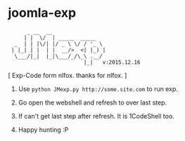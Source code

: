 # joomla-exp

```
      _ __  __
     | |  \/  | _____  _____
  _  | | |\/| |/ _ \ \/ / '_ \
 | |_| | |  | |  __/>  <| |_) |
  \___/|_|  |_|\___/_/\_\ .__/
                        |_|   v:2015.12.16
```

[ Exp-Code form nlfox. thanks for nlfox. ]

1. Use `python JMexp.py http://some.site.com` to run exp.

2. Go open the webshell and refresh to over last step.

3. If can't get last step after refresh. It is 1CodeShell too.

4. Happy hunting :P


